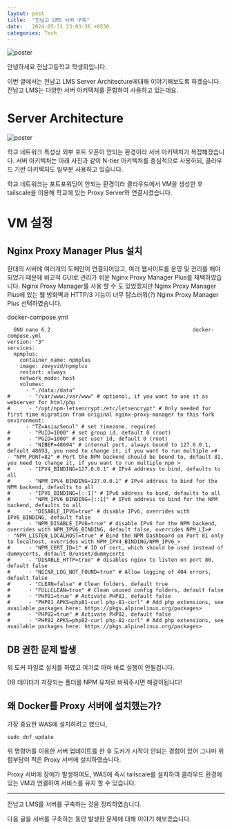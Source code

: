 ```yaml
---
layout: post
title:  "전남고 LMS 서버 구축"
date:   2024-05-31 23:03:36 +0530
categories: Tech
---
```

![poster](https://img.jeonnam.school/edf7f6d2d077c268039e517b5c5df57a4ae6e4d78ebacc66c6d6870b8dcb92dc.png)

안녕하세요 전남고등학교 학생회입니다.

이번 글에서는 전남고 LMS Server Architecture에대해 이야기해보도록 하겠습니다. 전남고 LMS는 다양한 서버 아키텍처를 혼합하여 사용하고 있는데요. 

# Server Architecture

![poster](https://img.jeonnam.school/bf920ebfe4fc917101280f531812148bddfdfc263ffb61878e48e991aa64ac47.png)


학교 네트워크 특성상 외부 포트 오픈이 안되는 환경이라 서버 아키텍처가 복잡해졌습니다. 
서버 아키텍처는 아래 사진과 같이 N-tier 아키텍처를 중심적으로 사용하되, 클라우드 기반 아키텍처도 일부분 사용하고 있습니다.

학교 네트워크는 포트포워딩이 안되는  환경이라 클라우드에서 VM을 생성한 후 tailscale을 이용해 학교에 있는 Proxy Server와 연결시켰습니다. 

# VM 설정

## Nginx Proxy Manager Plus 설치

한대의 서버에 여러개의 도메인이 연결되어있고, 여러 웹사이트를 운영 및 관리를 해야 되었기 때문에 비교적 GUI로 관리가 쉬운 Nginx Proxy Manager Plus를 채택하였습니다. Nginx Proxy Manager를 사용 할 수 도 있었겠지만 Nginx Proxy Manager Plus에 있는 웹 방화벽과 HTTP/3 기능이 너무 탐스러워(?) Nginx Proxy Manager Plus 선택하였습니다.

docker-compose.yml
```
  GNU nano 6.2                                              docker-compose.yml                                                        
version: "3"
services:
  npmplus:
    container_name: npmplus
    image: zoeyvid/npmplus
    restart: always
    network_mode: host
    volumes:
      - "./data:/data"
#      - "/var/www:/var/www" # optional, if you want to use it as webserver for html/php
#      - "/opt/npm-letsencrypt:/etc/letsencrypt" # Only needed for first time migration from original nginx-proxy-manager to this fork    environment:
      - "TZ=Asia/Seoul" # set timezone, required
#      - "PUID=1000" # set group id, default 0 (root)
#      - "PGID=1000" # set user id, default 0 (root)
#      - "NIBEP=48694" # internal port, always bound to 127.0.0.1, default 48693, you need to change it, if you want to run multiple >#      - "NPM_PORT=82" # Port the NPM backend should be bound to, default 81, you need to change it, if you want to run multiple npm >
#      - "IPV4_BINDING=127.0.0.1" # IPv4 address to bind, defaults to all
#      - "NPM_IPV4_BINDING=127.0.0.1" # IPv4 address to bind for the NPM backend, defaults to all
#      - "IPV6_BINDING=[::1]" # IPv6 address to bind, defaults to all
#      - "NPM_IPV6_BINDING=[::1]" # IPv6 address to bind for the NPM backend, defaults to all
#      - "DISABLE_IPV6=true" # disable IPv6, overrides with IPV6_BINDING, default false
#      - "NPM_DISABLE_IPV6=true" # disable IPv6 for the NPM backend, overrides with NPM_IPV6_BINDING, default false, overrides NPM_LI>#      - "NPM_LISTEN_LOCALHOST=true" # Bind the NPM Dashboard on Port 81 only to localhost, overrides with NPM_IPV4_BINDING/NPM_IPV6_>
#      - "NPM_CERT_ID=1" # ID of cert, which should be used instead of dummycerts, default 0/unset/dummycerts
#      - "DISABLE_HTTP=true" # disables nginx to listen on port 80, default false
#      - "NGINX_LOG_NOT_FOUND=true" # Allow logging of 404 errors, default false
#      - "CLEAN=false" # Clean folders, default true
#      - "FULLCLEAN=true" # Clean unused config folders, default false
#      - "PHP81=true" # Activate PHP81, default false
#      - "PHP81_APKS=php81-curl php-81-curl" # Add php extensions, see available packages here: https://pkgs.alpinelinux.org/packages>
#      - "PHP82=true" # Activate PHP82, default false
#      - "PHP82_APKS=php82-curl php-82-curl" # Add php extensions, see available packages here: https://pkgs.alpinelinux.org/packages>

```
## DB 권한 문제 발생
위 도커 파일로 설치를 하였고 여기로 아마 바로 실행이 안될겁니다.

DB 데이터가 저장되는 폴더를 NPM 유저로 바꿔주시면 해결이됩니다!

## 왜 Docker를 Proxy 서버에 설치했는가?

가장 중요한 WAS에 설치하려고 했으나, 
```
sudo dnf update
```
위 명령어를 이용한 서버 업데이트를 한 후 도커가 시작이 안되는 경험이 있어 그나마 위험부담이 적은 Proxy 서버에 설치하였습니다.

Proxy 서버에 장애가 발생하여도, WAS에 즉시 tailscale를 설치하여 클라우드 환경에 있는 VM과 연결하여 서비스를 유지 할 수 있습니다.

<hr>

전남고 LMS를 서버를 구축하는 것을 정리하였습니다.

다음 글을 서버를 구축하는 동안 발생한 문제에 대해 이야기 해보겠습니다.